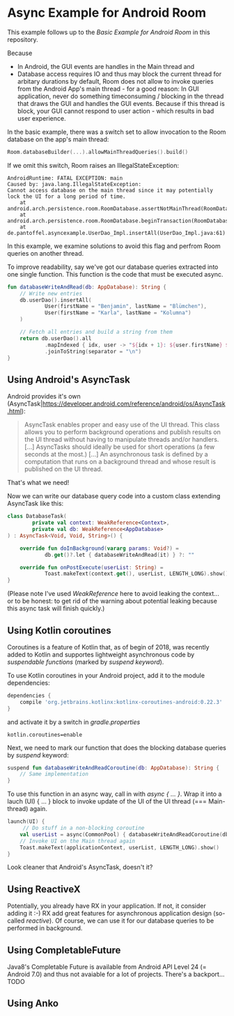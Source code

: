 # Async Example for Android Room

This example follows up to the *Basic Example for Android Room* in this repository.

Because
- In Android, the GUI events are handles in the Main thread and
- Database access requires IO and thus may block the current thread for arbitary durations
by default, Room does not allow to invoke queries from the Android App's main thread - for a good reason:
In GUI application, never do something timeconsuming / blocking in the thread that draws the GUI and handles
the GUI events. Because if this thread is block, your GUI cannot respond to user action - which results in bad
user experience.

In the basic example, there was a switch set to allow invocation to the Room database on the app's main thread:
```kotlin
Room.databaseBuilder(...).allowMainThreadQueries().build()
```
If we omit this switch, Room raises an IllegalStateException:
```
AndroidRuntime: FATAL EXCEPTION: main
Caused by: java.lang.IllegalStateException:
Cannot access database on the main thread since it may potentially lock the UI for a long period of time.
    at android.arch.persistence.room.RoomDatabase.assertNotMainThread(RoomDatabase.java:164)
    at android.arch.persistence.room.RoomDatabase.beginTransaction(RoomDatabase.java:211)
    at de.pantoffel.asyncexample.UserDao_Impl.insertAll(UserDao_Impl.java:61)
```

In this example, we examine solutions to avoid this flag and perfrom Room queries on another thread.

To improve readability, say we've got our database queries extracted into one single function. 
This function is the code that must be executed async.
```kotlin
fun databaseWriteAndRead(db: AppDatabase): String {
    // Write new entries
    db.userDao().insertAll(
            User(firstName = "Benjamin", lastName = "Blümchen"),
            User(firstName = "Karla", lastName = "Kolumna")
    )

    // Fetch all entries and build a string from them
    return db.userDao().all
            .mapIndexed { idx, user -> "${idx + 1}: ${user.firstName} ${user.lastName}" }
            .joinToString(separator = "\n")
}
```

## Using Android's AsyncTask

Android provides it's own (AsyncTask|https://developer.android.com/reference/android/os/AsyncTask.html):

> AsyncTask enables proper and easy use of the UI thread. This class allows you to perform background operations and publish results on the UI thread without having to manipulate threads and/or handlers. [...] AsyncTasks should ideally be used for short operations (a few seconds at the most.) [...] An asynchronous task is defined by a computation that runs on a background thread and whose result is published on the UI thread.

That's what we need!

Now we can write our database query code into a custom class extending AsyncTask like this:
```kotlin
class DatabaseTask(
        private val context: WeakReference<Context>,
        private val db: WeakReference<AppDatabase>
) : AsyncTask<Void, Void, String>() {

    override fun doInBackground(vararg params: Void?) =
            db.get()?.let { databaseWriteAndRead(it) } ?: ""

    override fun onPostExecute(userList: String) =
            Toast.makeText(context.get(), userList, LENGTH_LONG).show()
}
```
(Please note I've used *WeakReference* here to avoid leaking the context... or to be honest: 
to get rid of the warning about potential leaking because this async task will finish quickly.)

## Using Kotlin coroutines

Coroutines is a feature of Kotlin that, as of begin of 2018, was recently added to Kotlin and
supportes lightweight asynchronous code by *suspendable functions* (marked by *suspend keyword*).

To use Kotlin coroutines in your Android project, add it to the module dependencies:
```gradle
dependencies {
    compile 'org.jetbrains.kotlinx:kotlinx-coroutines-android:0.22.3'
}
```
and activate it by a switch in *gradle.properties*
```properties
kotlin.coroutines=enable
```

Next, we need to mark our function that does the blocking database queries by *suspend* keyword:
```kotlin
suspend fun databaseWriteAndReadCoroutine(db: AppDatabase): String {
    // Same implementation
}
```


To use this function in an async way, call in with *async { ... }*.
Wrap it into a lauch (UI) { ... } block to invoke update of the UI of the UI thread (=== Main-thread) again.
```kotlin
launch(UI) {
     // Do stuff in a non-blocking coroutine
    val userList = async(CommonPool) { databaseWriteAndReadCoroutine(db) }.await()
    // Invoke UI on the Main thread again
    Toast.makeText(applicationContext, userList, LENGTH_LONG).show()
}
``` 
Look cleaner that Android's AsyncTask, doesn't it?

## Using ReactiveX

Potentially, you already have RX in your application. If not, it consider adding it :-)
RX add great features for asynchronous application design (so-called *reactive*).
Of course, we can use it for our database queries to be performed in background.

## Using CompletableFuture

Java8's Completable Future is available from Android API Level 24 (= Android 7.0) and thus not avaiable for a lot of projects.
There's a backport... TODO

## Using Anko